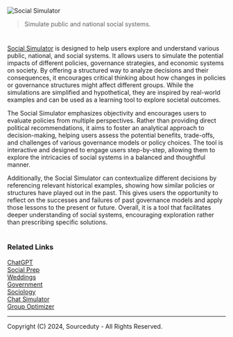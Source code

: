 ![Social Simulator](https://github.com/user-attachments/assets/d1ea8c7c-9a83-4691-af45-ff308cc5d86f)

> Simulate public and national social systems.
#

[Social Simulator](https://chatgpt.com/g/g-exqN30iRd-social-simulator) is designed to help users explore and understand various public, national, and social systems. It allows users to simulate the potential impacts of different policies, governance strategies, and economic systems on society. By offering a structured way to analyze decisions and their consequences, it encourages critical thinking about how changes in policies or governance structures might affect different groups. While the simulations are simplified and hypothetical, they are inspired by real-world examples and can be used as a learning tool to explore societal outcomes.

The Social Simulator emphasizes objectivity and encourages users to evaluate policies from multiple perspectives. Rather than providing direct political recommendations, it aims to foster an analytical approach to decision-making, helping users assess the potential benefits, trade-offs, and challenges of various governance models or policy choices. The tool is interactive and designed to engage users step-by-step, allowing them to explore the intricacies of social systems in a balanced and thoughtful manner.

Additionally, the Social Simulator can contextualize different decisions by referencing relevant historical examples, showing how similar policies or structures have played out in the past. This gives users the opportunity to reflect on the successes and failures of past governance models and apply those lessons to the present or future. Overall, it is a tool that facilitates deeper understanding of social systems, encouraging exploration rather than prescribing specific solutions.

#
### Related Links

[ChatGPT](https://github.com/sourceduty/ChatGPT)
<br>
[Social Prep](https://github.com/sourceduty/Social_Prep)
<br>
[Weddings](https://github.com/sourceduty/Weddings)
<br>
[Government](https://github.com/sourceduty/Government)
<br>
[Sociology](https://github.com/sourceduty/Sociology)
<br>
[Chat Simulator](https://github.com/sourceduty/Chat_Simulator)
<br>
[Group Optimizer](https://github.com/sourceduty/Group_Optimizer)

***
Copyright (C) 2024, Sourceduty - All Rights Reserved.
